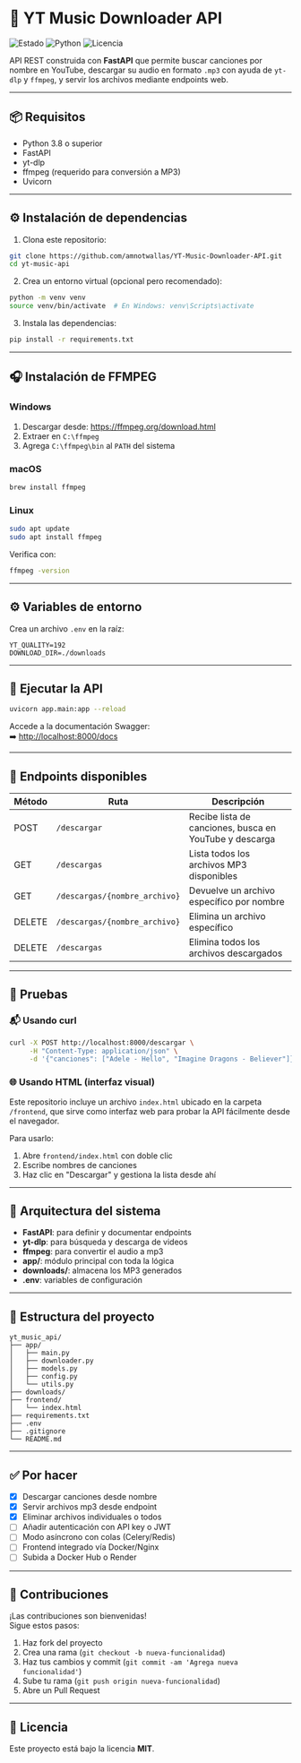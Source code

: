 
# 🎵 YT Music Downloader API

![Estado](https://img.shields.io/badge/estado-en%20desarrollo-yellow)
![Python](https://img.shields.io/badge/Python-3.11-blue)
![Licencia](https://img.shields.io/badge/licencia-MIT-green)

API REST construida con **FastAPI** que permite buscar canciones por nombre en YouTube, descargar su audio en formato `.mp3` con ayuda de `yt-dlp` y `ffmpeg`, y servir los archivos mediante endpoints web.

---

## 📦 Requisitos

- Python 3.8 o superior
- FastAPI
- yt-dlp
- ffmpeg (requerido para conversión a MP3)
- Uvicorn

---

## ⚙️ Instalación de dependencias

1. Clona este repositorio:

```bash
git clone https://github.com/amnotwallas/YT-Music-Downloader-API.git
cd yt-music-api
```

2. Crea un entorno virtual (opcional pero recomendado):

```bash
python -m venv venv
source venv/bin/activate  # En Windows: venv\Scripts\activate
```

3. Instala las dependencias:

```bash
pip install -r requirements.txt
```

---

## 🎧 Instalación de FFMPEG

### Windows
1. Descargar desde: https://ffmpeg.org/download.html  
2. Extraer en `C:\ffmpeg`
3. Agrega `C:\ffmpeg\bin` al `PATH` del sistema

### macOS
```bash
brew install ffmpeg
```

### Linux
```bash
sudo apt update
sudo apt install ffmpeg
```

Verifica con:

```bash
ffmpeg -version
```

---

## ⚙️ Variables de entorno

Crea un archivo `.env` en la raíz:

```env
YT_QUALITY=192
DOWNLOAD_DIR=./downloads
```

---

## 🚀 Ejecutar la API

```bash
uvicorn app.main:app --reload
```

Accede a la documentación Swagger:  
➡️ [http://localhost:8000/docs](http://localhost:8000/docs)

---

## 📡 Endpoints disponibles

| Método  | Ruta                              | Descripción                                              |
|---------|-----------------------------------|----------------------------------------------------------|
| POST    | `/descargar`                      | Recibe lista de canciones, busca en YouTube y descarga   |
| GET     | `/descargas`                      | Lista todos los archivos MP3 disponibles                 |
| GET     | `/descargas/{nombre_archivo}`     | Devuelve un archivo específico por nombre                |
| DELETE  | `/descargas/{nombre_archivo}`     | Elimina un archivo específico                            |
| DELETE  | `/descargas`                      | Elimina todos los archivos descargados                   |

---

## 🧪 Pruebas

### 📬 Usando curl

```bash
curl -X POST http://localhost:8000/descargar \
     -H "Content-Type: application/json" \
     -d '{"canciones": ["Adele - Hello", "Imagine Dragons - Believer"]}'
```

### 🌐 Usando HTML (interfaz visual)

Este repositorio incluye un archivo `index.html` ubicado en la carpeta `/frontend`, que sirve como interfaz web para probar la API fácilmente desde el navegador.

Para usarlo:

1. Abre `frontend/index.html` con doble clic
2. Escribe nombres de canciones
3. Haz clic en "Descargar" y gestiona la lista desde ahí

---

## 🧱 Arquitectura del sistema

- **FastAPI**: para definir y documentar endpoints
- **yt-dlp**: para búsqueda y descarga de videos
- **ffmpeg**: para convertir el audio a mp3
- **app/**: módulo principal con toda la lógica
- **downloads/**: almacena los MP3 generados
- **.env**: variables de configuración

---

## 📂 Estructura del proyecto

```
yt_music_api/
├── app/
│   ├── main.py
│   ├── downloader.py
│   ├── models.py
│   ├── config.py
│   └── utils.py
├── downloads/
├── frontend/
│   └── index.html
├── requirements.txt
├── .env
├── .gitignore
└── README.md
```

---

## ✅ Por hacer

- [x] Descargar canciones desde nombre
- [x] Servir archivos mp3 desde endpoint
- [x] Eliminar archivos individuales o todos
- [ ] Añadir autenticación con API key o JWT
- [ ] Modo asíncrono con colas (Celery/Redis)
- [ ] Frontend integrado vía Docker/Nginx
- [ ] Subida a Docker Hub o Render

---

## 🤝 Contribuciones

¡Las contribuciones son bienvenidas!  
Sigue estos pasos:

1. Haz fork del proyecto
2. Crea una rama (`git checkout -b nueva-funcionalidad`)
3. Haz tus cambios y commit (`git commit -am 'Agrega nueva funcionalidad'`)
4. Sube tu rama (`git push origin nueva-funcionalidad`)
5. Abre un Pull Request

---

## 📄 Licencia

Este proyecto está bajo la licencia **MIT**.
